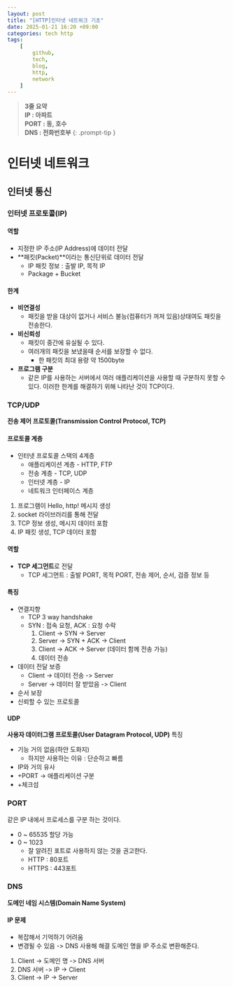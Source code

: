 ```yaml
---
layout: post
title: "[HTTP]인터넷 네트워크 기초"
date: 2025-01-21 16:20 +09:00
categories: tech http
tags:
    [
        github,
        tech,
        blog,
        http,
        network
    ]
---
```


> **3줄 요약**
<br>**IP : 아파트**
<br>**PORT : 동, 호수**
<br>**DNS : 전화번호부**
{: .prompt-tip }

# 인터넷 네트워크

## 인터넷 통신

### 인터넷 프로토콜(IP)

#### 역할
- 지정한 IP 주소(IP Address)에 데이터 전달
- **패킷(Packet)**이라는 통신단위로 데이터 전달
  - IP 패킷 정보 : 출발 IP, 목적 IP
  - Package + Bucket

#### 한계
- **비연결성**
  - 패킷을 받을 대상이 없거나 서비스 불능(컴퓨터가 꺼져 있음)상태여도 패킷을 전송한다.
- **비신뢰성**
  - 패킷이 중간에 유실될 수 있다.
  - 여러개의 패킷을 보냈을때 순서를 보장할 수 없다.
    - 한 패킷의 최대 용량 약 1500byte
- **프로그램 구분**
  - 같은 IP를 사용하는 서버에서 여러 애플리케이션을 사용할 때 구분하지 못할 수 있다.
이러한 한계를 해결하기 위해 나타난 것이 TCP이다.

### TCP/UDP
**전송 제어 프로토콜(Transmission Control Protocol, TCP)**

#### 프로토콜 계층
- 인터넷 프로토콜 스택의 4계층
  - 애플리케이션 계층 - HTTP, FTP
  - 전송 계층 - TCP, UDP
  - 인터넷 계층 - IP
  - 네트워크 인터페이스 계층
1. 프로그램이 Hello, http! 메시지 생성
2. socket 라이브러리를 통해 전달
3. TCP 정보 생성, 메시지 데이터 포함
4. IP 패킷 생성, TCP 데이터 포함

#### 역할
- **TCP 세그먼트**로 전달
  - TCP 세그먼트 : 출발 PORT, 목적 PORT, 전송 제어, 순서, 검증 정보 등

#### 특징
- 연결지향
  - TCP 3 way handshake
  - SYN : 접속 요청, ACK : 요청 수락
    1. Client -> SYN -> Server
    2. Server -> SYN + ACK -> Client
    3. Client -> ACK -> Server (데이터 함께 전송 가능)
    4. 데이터 전송
- 데이터 전달 보증
  - Client -> 데이터 전송 -> Server
  - Server -> 데이터 잘 받았음 -> Client
- 순서 보장
- 신뢰할 수 있는 프로토콜

#### UDP
**사용자 데이터그램 프로토콜(User Datagram Protocol, UDP)**
특징
- 기능 거의 없음(하얀 도화지)
  - 하지만 사용하는 이유 : 단순하고 빠름
- IP와 거의 유사
- +PORT
  -> 애플리케이션 구분
- +체크섬

### PORT
같은 IP 내에서 프로세스를 구분 하는 것이다.
- 0 ~ 65535 할당 가능
- 0 ~ 1023
  - 잘 알려진 포트로 사용하지 않는 것을 권고한다.
  - HTTP : 80포트
  - HTTPS : 443포트

### DNS
**도메인 네임 시스템(Domain Name System)**

#### IP 문제
- 복잡해서 기억하기 어려움
- 변경될 수 있음
-> DNS 사용해 해결
도메인 명을 IP 주소로 변환해준다.
1. Client -> 도메인 명 -> DNS 서버
2. DNS 서버 -> IP -> Client
3. Client -> IP -> Server